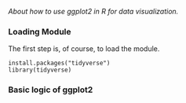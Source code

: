 *About how to use ggplot2 in R for data visualization.*

### Loading Module  

The first step is, of course, to load the module.

```
install.packages("tidyverse")
library(tidyverse)
```

### Basic logic of ggplot2

